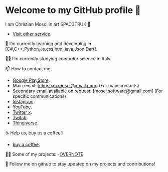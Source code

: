 # Welcome to my GitHub profile 👋

I am Christian Mosci in art SPAC3TRUK 🚀
- [Visit other service](https://linktr.ee/spac3truk).

🌱 I’m currently learning and developing in [C#,C++,Python,Js,css,html,java,Json,Dart].

👨‍🏫 I’m currently studying computer science in Italy.

📫 How to contact me:
- [Google PlayStore](https://play.google.com/store/apps/dev?id=8359076747886912571).
- Main email: [christian.mosci@gmail.com] (For main contacts)
- Secondary email available on request: [mosci.software@gmail.com] (For specific communications)
- [Instagram](https://instagram.com/christian_mosci/).
- [YouTube](https://www.youtube.com/channel/UC_w_Tv8mzTKADdcNQ_Iezow).
- [Twitter x](https://twitter.com/SPAC3TRUK).
- [Twitch](https://www.twitch.tv/spac3truk/).
- [Thingiverse](https://www.thingiverse.com/spac3truk/designs).
  
☕ Help us, buy us a coffee!:
- [buy a coffee](https://www.paypal.me/SPAC3TRUK?locale.x=en_IT).

  
👨‍💻 Some of my projects:
-[OVERNOTE](https://github.com/SPAC3TRUK/OVERNOTE).

 
🔗 Follow me on github to stay updated on my projects and contributions!

<!---
SPAC3TRUK/SPAC3TRUK is a ✨ special ✨ repository because its `README.md` (this file) appears on your GitHub profile.
You can click the Preview link to take a look at your changes.
--->

